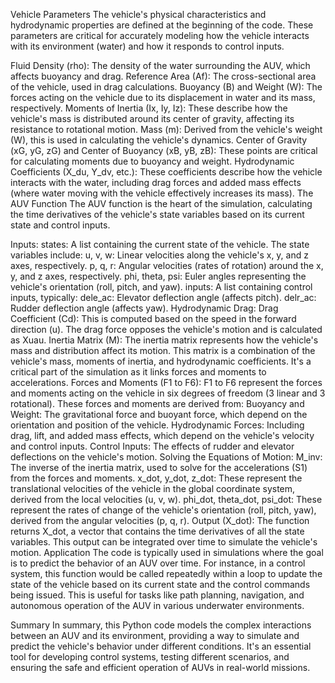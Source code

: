 Vehicle Parameters
The vehicle's physical characteristics and hydrodynamic properties are defined at the beginning of the code. These parameters are critical for accurately modeling how the vehicle interacts with its environment (water) and how it responds to control inputs.

Fluid Density (rho): The density of the water surrounding the AUV, which affects buoyancy and drag.
Reference Area (Af): The cross-sectional area of the vehicle, used in drag calculations.
Buoyancy (B) and Weight (W): The forces acting on the vehicle due to its displacement in water and its mass, respectively.
Moments of Inertia (Ix, Iy, Iz): These describe how the vehicle's mass is distributed around its center of gravity, affecting its resistance to rotational motion.
Mass (m): Derived from the vehicle's weight (W), this is used in calculating the vehicle's dynamics.
Center of Gravity (xG, yG, zG) and Center of Buoyancy (xB, yB, zB): These points are critical for calculating moments due to buoyancy and weight.
Hydrodynamic Coefficients (X_du, Y_dv, etc.): These coefficients describe how the vehicle interacts with the water, including drag forces and added mass effects (where water moving with the vehicle effectively increases its mass).
The AUV Function
The AUV function is the heart of the simulation, calculating the time derivatives of the vehicle's state variables based on its current state and control inputs.

Inputs:
states: A list containing the current state of the vehicle. The state variables include:
u, v, w: Linear velocities along the vehicle's x, y, and z axes, respectively.
p, q, r: Angular velocities (rates of rotation) around the x, y, and z axes, respectively.
phi, theta, psi: Euler angles representing the vehicle's orientation (roll, pitch, and yaw).
inputs: A list containing control inputs, typically:
dele_ac: Elevator deflection angle (affects pitch).
delr_ac: Rudder deflection angle (affects yaw).
Hydrodynamic Drag:
Drag Coefficient (Cd): This is computed based on the speed in the forward direction (u). The drag force opposes the vehicle's motion and is calculated as Xuau.
Inertia Matrix (M):
The inertia matrix represents how the vehicle's mass and distribution affect its motion. This matrix is a combination of the vehicle's mass, moments of inertia, and hydrodynamic coefficients. It's a critical part of the simulation as it links forces and moments to accelerations.
Forces and Moments (F1 to F6):
F1 to F6 represent the forces and moments acting on the vehicle in six degrees of freedom (3 linear and 3 rotational). These forces and moments are derived from:
Buoyancy and Weight: The gravitational force and buoyant force, which depend on the orientation and position of the vehicle.
Hydrodynamic Forces: Including drag, lift, and added mass effects, which depend on the vehicle's velocity and control inputs.
Control Inputs: The effects of rudder and elevator deflections on the vehicle's motion.
Solving the Equations of Motion:
M_inv: The inverse of the inertia matrix, used to solve for the accelerations (S1) from the forces and moments.
x_dot, y_dot, z_dot: These represent the translational velocities of the vehicle in the global coordinate system, derived from the local velocities (u, v, w).
phi_dot, theta_dot, psi_dot: These represent the rates of change of the vehicle's orientation (roll, pitch, yaw), derived from the angular velocities (p, q, r).
Output (X_dot):
The function returns X_dot, a vector that contains the time derivatives of all the state variables. This output can be integrated over time to simulate the vehicle's motion.
Application
The code is typically used in simulations where the goal is to predict the behavior of an AUV over time. For instance, in a control system, this function would be called repeatedly within a loop to update the state of the vehicle based on its current state and the control commands being issued. This is useful for tasks like path planning, navigation, and autonomous operation of the AUV in various underwater environments.

Summary
In summary, this Python code models the complex interactions between an AUV and its environment, providing a way to simulate and predict the vehicle's behavior under different conditions. It's an essential tool for developing control systems, testing different scenarios, and ensuring the safe and efficient operation of AUVs in real-world missions.
